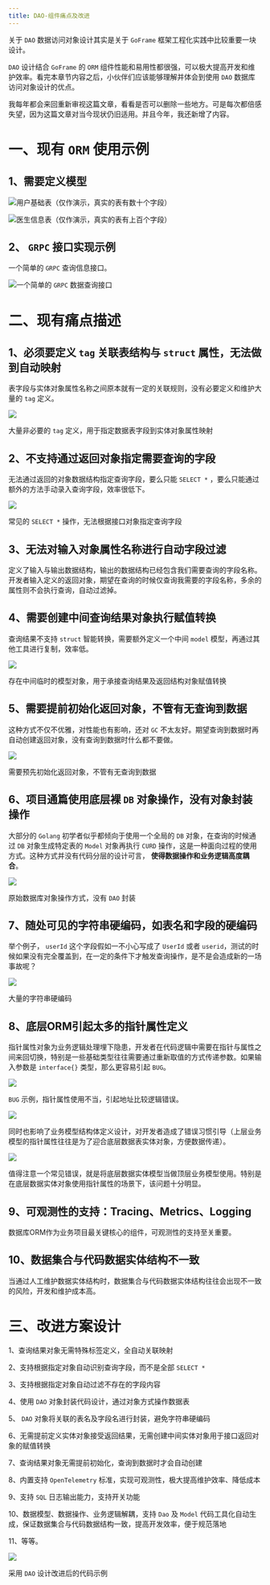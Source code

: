 ```yaml
---
title: DAO-组件痛点及改进
---
```


关于 `DAO` 数据访问对象设计其实是关于 `GoFrame` 框架工程化实践中比较重要一块设计。

`DAO` 设计结合 `GoFrame` 的 `ORM` 组件性能和易用性都很强，可以极大提高开发和维护效率。看完本章节内容之后，小伙伴们应该能够理解并体会到使用 `DAO` 数据库访问对象设计的优点。

我每年都会来回重新审视这篇文章，看看是否可以删除一些地方。可是每次都倍感失望，因为这篇文章对当今现状仍旧适用。并且今年，我还新增了内容。

# 一、现有 `ORM` 使用示例

## 1、需要定义模型

![](/download/attachments/7296196/image2021-3-10_16-8-53.png?version=1&modificationDate=1615363736828&api=v2)用户基础表（仅作演示，真实的表有数十个字段）

![](/download/attachments/7296196/image2021-3-10_16-9-48.png?version=1&modificationDate=1615363791249&api=v2)医生信息表（仅作演示，真实的表有上百个字段）

## 2、 `GRPC` 接口实现示例

一个简单的 `GRPC` 查询信息接口。

![](/download/attachments/7296196/image2021-3-10_16-13-22.png?version=1&modificationDate=1615364005192&api=v2)一个简单的 `GRPC` 数据查询接口

# 二、现有痛点描述

## 1、必须要定义 `tag` 关联表结构与 `struct` 属性，无法做到自动映射

表字段与实体对象属性名称之间原本就有一定的关联规则，没有必要定义和维护大量的 `tag` 定义。

![](/download/attachments/7296196/image2021-3-10_17-9-45.png?version=1&modificationDate=1615367388800&api=v2)

大量非必要的 `tag` 定义，用于指定数据表字段到实体对象属性映射

## 2、不支持通过返回对象指定需要查询的字段

无法通过返回的对象数据结构指定查询字段，要么只能 `SELECT *` ，要么只能通过额外的方法手动录入查询字段，效率很低下。

![](/download/attachments/7296196/image2020-12-3_13-34-19.png?version=1&modificationDate=1615364385783&api=v2)

常见的 `SELECT *` 操作，无法根据接口对象指定查询字段

## 3、无法对输入对象属性名称进行自动字段过滤

定义了输入与输出数据结构，输出的数据结构已经包含我们需要查询的字段名称。开发者输入定义的返回对象，期望在查询的时候仅查询我需要的字段名称，多余的属性则不会执行查询，自动过滤掉。

## 4、需要创建中间查询结果对象执行赋值转换

查询结果不支持 `struct` 智能转换，需要额外定义一个中间 `model` 模型，再通过其他工具进行复制，效率低。

![](/download/attachments/7296196/image2021-3-10_18-5-30.png?version=1&modificationDate=1615370733434&api=v2)

存在中间临时的模型对象，用于承接查询结果及返回结构对象赋值转换

## 5、需要提前初始化返回对象，不管有无查询到数据

这种方式不仅不优雅，对性能也有影响，还对 `GC` 不太友好。期望查询到数据时再自动创建返回对象，没有查询到数据时什么都不要做。

![](/download/attachments/7296196/image2020-12-3_11-44-42.png?version=1&modificationDate=1615364432971&api=v2)

需要预先初始化返回对象，不管有无查询到数据

## 6、项目通篇使用底层裸 `DB` 对象操作，没有对象封装操作

大部分的 `Golang` 初学者似乎都倾向于使用一个全局的 `DB` 对象，在查询的时候通过 `DB` 对象生成特定表的 `Model` 对象再执行 `CURD` 操作，这是一种面向过程的使用方式。这种方式并没有代码分层的设计可言， **使得数据操作和业务逻辑高度耦合**。

![](/download/attachments/7296196/image2020-12-3_11-47-1.png?version=1&modificationDate=1615364456585&api=v2)

原始数据库对象操作方式，没有 `DAO` 封装

## 7、随处可见的字符串硬编码，如表名和字段的硬编码

举个例子， `userId` 这个字段假如一不小心写成了 `UserId` 或者 `userid`，测试的时候如果没有完全覆盖到，在一定的条件下才触发查询操作，是不是会造成新的一场事故呢？

![](/download/attachments/7296196/image2021-3-10_17-40-40.png?version=1&modificationDate=1615369243871&api=v2)

大量的字符串硬编码

## 8、底层ORM引起太多的指针属性定义

指针属性对象为业务逻辑处理埋下隐患，开发者在代码逻辑中需要在指针与属性之间来回切换，特别是一些基础类型往往需要通过重新取值的方式传递参数。如果输入参数是 `interface{}` 类型，那么更容易引起 `BUG`。

![](/download/attachments/7296196/image2022-1-13_23-29-3.png?version=1&modificationDate=1642087612801&api=v2)

`BUG` 示例，指针属性使用不当，引起地址比较逻辑错误。

![](/download/attachments/7296196/image2022-1-13_23-29-50.png?version=1&modificationDate=1642087660032&api=v2)

同时也影响了业务模型结构体定义设计，对开发者造成了错误习惯引导（上层业务模型的指针属性往往是为了迎合底层数据表实体对象，方便数据传递）。

![](/download/attachments/7296196/image2022-1-13_23-31-46.png?version=1&modificationDate=1642087776191&api=v2)

值得注意一个常见错误，就是将底层数据实体模型当做顶层业务模型使用。特别是在底层数据实体对象使用指针属性的场景下，该问题十分明显。

## 9、可观测性的支持：Tracing、Metrics、Logging

数据库ORM作为业务项目最关键核心的组件，可观测性的支持至关重要。

## 10、数据集合与代码数据实体结构不一致

当通过人工维护数据实体结构时，数据集合与代码数据实体结构往往会出现不一致的风险，开发和维护成本高。

# 三、改进方案设计

1、查询结果对象无需特殊标签定义，全自动关联映射

2、支持根据指定对象自动识别查询字段，而不是全部 `SELECT *`

3、支持根据指定对象自动过滤不存在的字段内容

4、使用 `DAO` 对象封装代码设计，通过对象方式操作数据表

5、 `DAO` 对象将关联的表名及字段名进行封装，避免字符串硬编码

6、无需提前定义实体对象接受返回结果，无需创建中间实体对象用于接口返回对象的赋值转换

7、查询结果对象无需提前初始化，查询到数据时才会自动创建

8、内置支持 `OpenTelemetry` 标准，实现可观测性，极大提高维护效率、降低成本

9、支持 `SQL` 日志输出能力，支持开关功能

10、数据模型、数据操作、业务逻辑解耦，支持 `Dao` 及 `Model` 代码工具化自动生成，保证数据集合与代码数据结构一致，提高开发效率，便于规范落地

11、等等。

![](/download/attachments/7296196/image2021-3-10_18-47-5.png?version=1&modificationDate=1615373228772&api=v2)

采用 `DAO` 设计改进后的代码示例